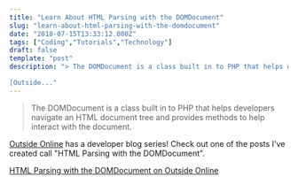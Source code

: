 ```yaml
---
title: "Learn About HTML Parsing with the DOMDocument"
slug: "learn-about-html-parsing-with-the-domdocument"
date: "2018-07-15T13:33:12.000Z"
tags: ["Coding","Tutorials","Technology"]
draft: false
template: "post"
description: "> The DOMDocument is a class built in to PHP that helps developers navigate an HTML document tree and provides methods to help interact with the document.

[Outside..."
---
```


> The DOMDocument is a class built in to PHP that helps developers navigate an HTML document tree and provides methods to help interact with the document.

[Outside Online](http://www.outsideonline.com) has a developer blog series! Check out one of the posts I've created call "HTML Parsing with the DOMDocument".

[HTML Parsing with the DOMDocument on Outside Online](https://www.outsideonline.com/2320776/html-parsing-domdocument)
